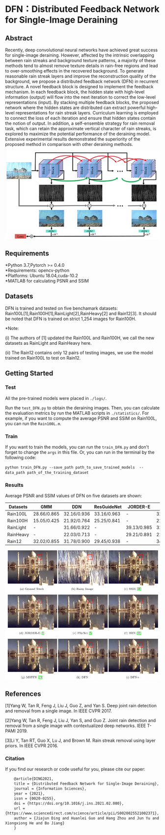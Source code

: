 # DFN：Distributed Feedback Network for Single-Image  Deraining

## Abstract 
Recently, deep convolutional neural networks have achieved great success for single-image deraining. However, affected by the intrinsic overlapping between rain streaks and background texture patterns, a majority of these methods tend to almost remove texture details in rain-free regions and lead to over-smoothing effects in the recovered background. To generate reasonable rain streak layers and improve the reconstruction quality of the background, we propose a distributed feedback network (DFN) in recurrent structure. A novel feedback block is designed to implement the feedback mechanism. In each feedback block, the hidden state with high-level information (output) will flow into the next iteration to correct the low-level representations (input). By stacking multiple feedback blocks, the proposed network where the hidden states are distributed can extract powerful high-level representations for rain streak layers. Curriculum learning is employed to connect the loss of each iteration and ensure that hidden states contain the notion of output. In addition, a self-ensemble strategy for rain removal task, which can retain the approximate vertical character of rain streaks, is explored to maximize the potential performance of the deraining model. Extensive experimental results demonstrated the superiority of the proposed method in comparison with other deraining methods.

![Image](https://github.com/Guhuary/DFN/blob/main/structure.png)

## Requirements

*Python 3.7,Pytorch >= 0.4.0  
*Requirements: opencv-python  
*Platforms: Ubuntu 18.04,cuda-10.2  
*MATLAB for calculating PSNR and SSIM 

## Datasets
DFN is trained and tested on five benchamark datasets: Rain100L[1],Rain100H[1],RainLight[2],RainHeavy[2] and Rain12[3]. It should be noted that DFN is trained on strict 1,254 images for Rain100H.

*Note: 

(i) The authors of [1] updated the Rain100L and Rain100H, we call the new datasets as RainLight and RainHeavy here.

(ii) The Rain12 contains only 12 pairs of testing images, we use the model trained on Rain100L to test on Rain12.

## Getting Started
### Test
All the pre-trained models were placed in `./logs/`.

Run the `test_DFN.py` to obtain the deraining images. Then, you can calculate the evaluation metrics by run the MATLAB scripts in `./statistics/`. For example, if you want to compute the average PSNR and SSIM on Rain100L, you can run the `Rain100L.m`.

### Train
If you want to train the models, you can run the `train_DFN.py` and don't forget to change the `args` in this file. Or, you can run in the terminal by the following code:

`python train_DFN.py --save_path path_to_save_trained_models  --data_path path_of_the_training_dataset`

### Results

Average PSNR and SSIM values of DFN on five datasets are shown:


Datasets | GMM|DDN| ResGuideNet|JORDER-E|SSIR|PReNet|BRN|MSPFN|DFN|DFN+
----|----|----|----|----|----|----|----|----|----|----
Rain100L|28.66/0.865|32.16/0.936|33.16/0.963|-|32.37/0.926|37.48/0.979|38.16/0.982|37.5839/0.9784|39.22/0.985|39.85/0.987
Rain100H|15.05/0.425|21.92/0.764|25.25/0.841|-|22.47/0.716|29.62/0.901|30.73/0.916|30.8239/0.9055|31.40/0.926|31.81/0.930
RainLight|-|31.66/0.922|-|39.13/0.985|32.20/0.929|37.93/0.983|38.86/0.985|39.7540/0.9862|39.53/0.987|40.12/0.988
RainHeavy|-|22.03/0.713|-|29.21/0.891|22.17/0.719|29.36/0.903|30.27/0.917|30.7112/0.9129|31.07/0.927|31.47/0.931
Rain12|32.02/0.855|31.78/0.900|29.45/0.938|-|34.02/0.935|36.66/0.961|36.74/0.959|35.7780/0.9514|37.19/0.961|37.55/0.963



![Image](https://github.com/Guhuary/DFN/blob/main/results.png)

## References
[1]Yang W, Tan R, Feng J, Liu J, Guo Z, and Yan S. Deep joint rain detection and removal from a single image. In IEEE CVPR 2017.

[2]Yang W, Tan R, Feng J, Liu J, Yan S, and Guo Z. Joint rain detection and removal from a single image with contextualized deep networks. IEEE T-PAMI 2019.

[3]Li Y, Tan RT, Guo X, Lu J, and Brown M. Rain streak removal using layer priors. In IEEE CVPR 2016.

### Citation

If you find our research or code useful for you, please cite our paper:

```
	@article{DING2021,
	title = {Distributed Feedback Network for Single-Image Deraining},
	journal = {Information Sciences},
	year = {2021},
	issn = {0020-0255},
	doi = {https://doi.org/10.1016/j.ins.2021.02.080},
	url = {https://www.sciencedirect.com/science/article/pii/S0020025521002371},
	author = {Jiajun Ding and Huanlei Guo and Hang Zhou and Jun Yu and Xiongxiong He and Bo Jiang}
	}
```